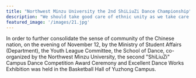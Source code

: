 ```yaml
---
title: "Northwest Minzu University the 2nd ShiLiuZi Dance Championship"
description: "We should take good care of ethnic unity as we take care of our own eyes; cherish ethnic unity as we cherish our own lives. All ethnic groups should embrace each other as if we were the seeds of a pomegranate. "
featured_image: '/images/21.jpg'
---
```


In order to further consolidate the sense of community of the Chinese nation, on the evening of November 12, by the Ministry of Student Affairs (Department), the Youth League Committee, the School of Dance, co-organized by the Northwest Minzu University, the second "ShiLiuZi" Campus Dance Competition Award Ceremony and Excellent Dance Works Exhibition was held in the Basketball Hall of Yuzhong Campus.
